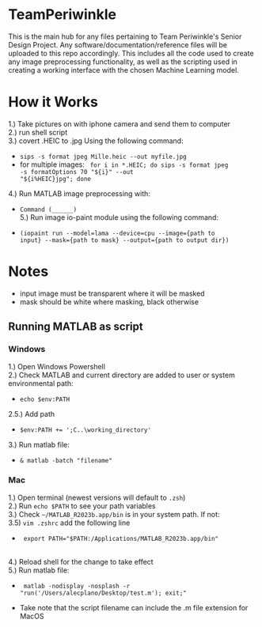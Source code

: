 # TeamPeriwinkle

This is the main hub for any files pertaining to Team Periwinkle's Senior Design Project. Any software/documentation/reference files will be uploaded to this repo accordingly. This includes all the code used to create any image preprocessing functionality, as well as the scripting used in creating a working interface with the chosen Machine Learning model.


# How it Works
1.) Take pictures on with iphone camera and send them to computer <br />
2.) run shell script <br />
3.) covert .HEIC to .jpg Using the following command: <br />

* <code>sips -s format jpeg Mille.heic --out myfile.jpg</code> <br />
* for multiple images: <code> for i in *.HEIC; do sips -s format jpeg -s formatOptions 70 "${i}" --out "${i%HEIC}jpg"; done </code>

4.) Run MATLAB image preprocessing with:

* <code>Command (______) </code><br />
5.) Run image io-paint module using the following command:

* <code>(iopaint run --model=lama --device=cpu --image={path to input} --mask={path to mask} --output={path to output dir})</code> <br />

# Notes
* input image must be transparent where it will be masked
* mask should be white where masking, black otherwise

## Running MATLAB as script
### Windows
1.) Open Windows Powershell <br />
2.) Check MATLAB and current directory are added to user or system environmental path: <br />
* <code>echo $env:PATH</code>

2.5.) Add path <br />
* <code>$env:PATH += ';C\..\working_directory\'</code>

3.) Run matlab file: <br />
* <code>& matlab -batch "filename"</code>

### Mac
1.) Open terminal (newest versions will default to <code>.zsh</code>) <br />
2.) Run <code>echo $PATH</code> to see your path variables <br />
3.) Check <code>~/MATLAB_R2023b.app/bin</code> is in your system path. If not: <br />
3.5) <code>vim .zshrc</code> add the following line <br />
* <code> export PATH="$PATH:/Applications/MATLAB_R2023b.app/bin" </code> <br />

4.) Reload shell for the change to take effect <br />
5.) Run matlab file: <br />
* <code> matlab -nodisplay -nosplash -r "run('/Users/alecplano/Desktop/test.m'); exit;" </code> <br />

* Take note that the script filename can include the .m file extension for MacOS

